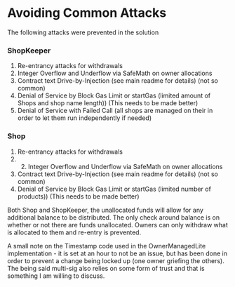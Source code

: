 # Avoiding Common Attacks

The following attacks were prevented in the solution

### ShopKeeper

1. Re-entrancy attacks for withdrawals
2. Integer Overflow and Underflow via SafeMath on owner allocations
3. Contract text Drive-by-Injection (see main readme for details) (not so common)
4. Denial of Service by Block Gas Limit or startGas (limited amount of Shops and shop name length))  (This needs to be made better)
5. Denial of Service with Failed Call (all shops are managed on their in order to let them run independently if needed)

### Shop

1. Re-entrancy attacks for withdrawals
2. 2. Integer Overflow and Underflow via SafeMath on owner allocations
3. Contract text Drive-by-Injection (see main readme for details) (not so common)
4. Denial of Service by Block Gas Limit or startGas (limited number of products)) (This needs to be made better)


Both Shop and ShopKeeper, the unallocated funds will allow for any additional balance to be distributed. The only check around balance is on whether or not there are funds unallocated. Owners can only withdraw what is allocated to them and re-entry is prevented.

A small note on the Timestamp code used in the OwnerManagedLite implementation - it is set at an hour to not be an issue, but has been done in order to prevent a change being locked up (one owner griefing the others). The being said multi-sig also relies on some form of trust and that is something I am willing to discuss.

